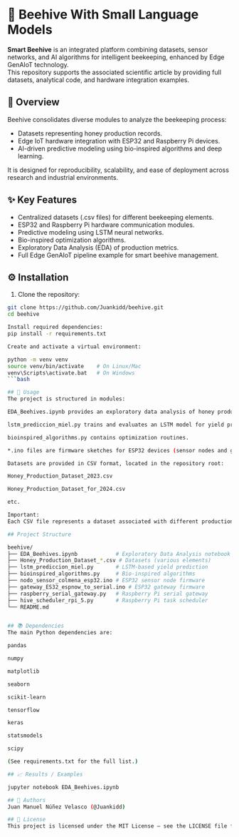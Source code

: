 # 🐝 Beehive With Small Language Models

**Smart Beehive** is an integrated platform combining datasets, sensor networks, and AI algorithms for intelligent beekeeping, enhanced by Edge GenAIoT technology.  
This repository supports the associated scientific article by providing full datasets, analytical code, and hardware integration examples.

## 📖 Overview

Beehive consolidates diverse modules to analyze the beekeeping process:
- Datasets representing honey production records.
- Edge IoT hardware integration with ESP32 and Raspberry Pi devices.
- AI-driven predictive modeling using bio-inspired algorithms and deep learning.

It is designed for reproducibility, scalability, and ease of deployment across research and industrial environments.

## ✨ Key Features

- Centralized datasets (.csv files) for different beekeeping elements.
- ESP32 and Raspberry Pi hardware communication modules.
- Predictive modeling using LSTM neural networks.
- Bio-inspired optimization algorithms.
- Exploratory Data Analysis (EDA) of production metrics.
- Full Edge GenAIoT pipeline example for smart beehive management.

## ⚙️ Installation

1. Clone the repository:

```bash
git clone https://github.com/Juankidd/beehive.git
cd beehive

Install required dependencies:
pip install -r requirements.txt

Create and activate a virtual environment:

python -m venv venv
source venv/bin/activate    # On Linux/Mac
venv\Scripts\activate.bat   # On Windows
```bash

## 🚀 Usage
The project is structured in modules:

EDA_Beehives.ipynb provides an exploratory data analysis of honey production.

lstm_prediccion_miel.py trains and evaluates an LSTM model for yield prediction.

bioinspired_algorithms.py contains optimization routines.

*.ino files are firmware sketches for ESP32 devices (sensor nodes and gateways).

Datasets are provided in CSV format, located in the repository root:

Honey_Production_Dataset_2023.csv

Honey_Production_Dataset_for_2024.csv

etc.

Important:
Each CSV file represents a dataset associated with different production periods or conditions for honey generation.

## Project Structure

beehive/
├── EDA_Beehives.ipynb            # Exploratory Data Analysis notebook
├── Honey_Production_Dataset_*.csv # Datasets (various elements)
├── lstm_prediccion_miel.py       # LSTM-based yield prediction
├── bioinspired_algorithms.py     # Bio-inspired algorithms
├── nodo_sensor_colmena_esp32.ino # ESP32 sensor node firmware
├── gateway_ES32_espnow_to_serial.ino # ESP32 gateway firmware
├── raspberry_serial_gateway.py   # Raspberry Pi serial gateway
├── hive_scheduler_rpi_5.py       # Raspberry Pi task scheduler
└── README.md


## 📚 Dependencies
The main Python dependencies are:

pandas

numpy

matplotlib

seaborn

scikit-learn

tensorflow

keras

statsmodels

scipy

(See requirements.txt for the full list.)

## 📈 Results / Examples

jupyter notebook EDA_Beehives.ipynb

## 👥 Authors
Juan Manuel Núñez Velasco (@Juankidd)

## 📄 License
This project is licensed under the MIT License – see the LICENSE file for details.


